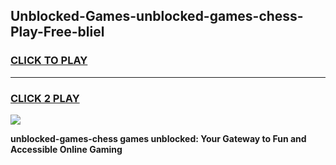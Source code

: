 
## Unblocked-Games-unblocked-games-chess-Play-Free-bliel
<h3>
<a href="https://premium76.site?title=unblocked-games-chess&ref=18A1">CLICK TO PLAY</a></h3>
<hr>

<h3>
<a href="https://premium76.site?title=unblocked-games-chess&ref=18A1">CLICK 2 PLAY</a>
  
</h3>

<a href="https://premium76.site?title=unblocked-games-chess&ref=18A1"><img src="https://clearcache.store/games.png"></a>


**unblocked-games-chess games unblocked: Your Gateway to Fun and Accessible Online Gaming**
